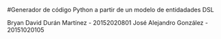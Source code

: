 #Generador de código Python a partir de un modelo de entidadades DSL

Bryan David Durán Martínez - 20152020801
José Alejandro González - 20151020105
